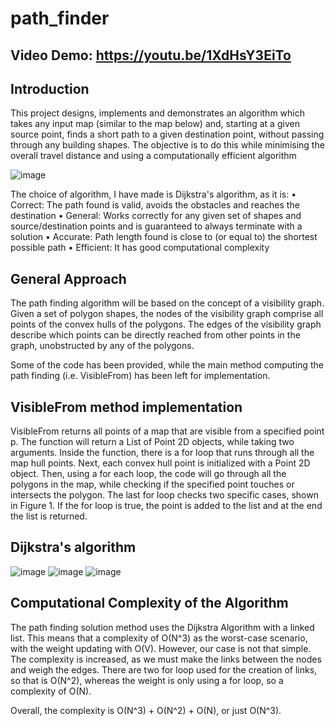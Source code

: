 # path_finder

## Video Demo: https://youtu.be/1XdHsY3EiTo

## Introduction
This project designs, implements and demonstrates an algorithm which takes any input map 
(similar to the map below) and, starting at a given source point, finds a short path to a given
destination point, without passing through any building shapes. The objective is to do this while 
minimising the overall travel distance and using a computationally efficient algorithm

![image](https://github.com/Tollymon13/path_finder/assets/159135691/baa419ea-c62b-4a52-86ad-f456ded83e48)

The choice of algorithm, I have made is Dijkstra's algorithm, as it is:
• Correct: The path found is valid, avoids the obstacles and reaches the destination
• General: Works correctly for any given set of shapes and
source/destination points and is guaranteed to always terminate with a solution
• Accurate: Path length found is close to (or equal to) the shortest possible path
• Efficient: It has good computational complexity

## General Approach
The path finding algorithm will be based on the concept of a visibility graph. Given a set of polygon 
shapes, the nodes of the visibility graph comprise all points of the convex hulls of the polygons. The 
edges of the visibility graph describe which points can be directly reached from other points in the 
graph, unobstructed by any of the polygons.

Some of the code has been provided, while the main method computing the path finding (i.e. VisibleFrom) has been left for implementation.

## VisibleFrom method implementation

VisibleFrom returns all points of a map that are visible from a specified point p. The function will return a
List of Point 2D objects, while taking two arguments. Inside the function, there is a for loop that runs
through all the map hull points. Next, each convex hull point is initialized with a Point 2D object. Then,
using a for each loop, the code will go through all the polygons in the map, while checking if the specified
point touches or intersects the polygon. The last for loop checks two specific cases, shown in Figure 1. If the
for loop is true, the point is added to the list and at the end the list is returned.
## Dijkstra's algorithm

![image](https://github.com/Tollymon13/path_finder/assets/159135691/49ef4039-6321-4b29-ab91-33ca0f51e58c)
![image](https://github.com/Tollymon13/path_finder/assets/159135691/a221eee9-9777-4d34-a6b9-640f01d3c381)
![image](https://github.com/Tollymon13/path_finder/assets/159135691/3f15e5ae-1e05-4ebe-8f8c-bd487c02e9d3)

## Computational Complexity of the Algorithm

The path finding solution method uses the Dijkstra Algorithm with a linked list. This means that a
complexity of O(N^3) as the worst-case scenario, with the weight updating with O(V). However, our case is
not that simple. The complexity is increased, as we must make the links between the nodes and weigh the
edges. There are two for loop used for the creation of links, so that is O(N^2), whereas the weight is only
using a for loop, so a complexity of O(N).

Overall, the complexity is O(N^3) + O(N^2) + O(N), or just O(N^3).
